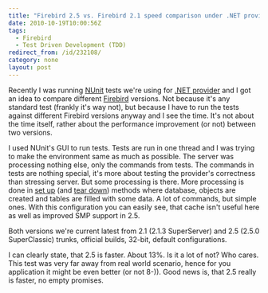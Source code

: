 ```yaml
---
title: "Firebird 2.5 vs. Firebird 2.1 speed comparison under .NET provider's unit tests"
date: 2010-10-19T10:00:56Z
tags:
  - Firebird
  - Test Driven Development (TDD)
redirect_from: /id/232108/
category: none
layout: post
---
```

Recently I was running [NUnit][1] tests we're using for [.NET provider][2] and I got an idea to compare different [Firebird][3] versions. Not because it's any standard test (frankly it's way not), but because I have to run the tests against different Firebird versions anyway and I see the time. It's not about the time itself, rather about the performance improvement (or not) between two versions.

I used NUnit's GUI to run tests. Tests are run in one thread and I was trying to make the environment same as much as possible. The server was processing nothing else, only the commands from tests. The commands in tests are nothing special, it's more about testing the provider's correctness than stressing server. But some processing is there. More processing is done in [set up][4] (and [tear down][5]) methods where database, objects are created and tables are filled with some data. A lot of commands, but simple ones. With this configuration you can easily see, that cache isn't useful here as well as improved SMP support in 2.5.

Both versions we're current latest from 2.1 (2.1.3 SuperServer) and 2.5 (2.5.0 SuperClassic) trunks, official builds, 32-bit, default configurations.

I can clearly state, that 2.5 is faster. About 13%. Is it a lot of not? Who cares. This test was very far away from real world scenario, hence for you application it might be even better (or not 8-)). Good news is, that 2.5 really is faster, no empty promises.

[1]: http://www.nunit.org
[2]: http://www.firebirdsql.org/index.php?op=files&id=netprovider
[3]: http://www.firebirdsql.org
[4]: http://www.nunit.org/index.php?p=setup&r=2.4.8
[5]: http://www.nunit.org/index.php?p=teardown&r=2.4.8